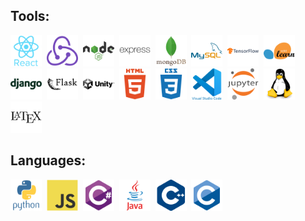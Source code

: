 ## Tools:
<div>
  <img title="" alt="" width="50" height="50" src="https://github.com/devicons/devicon/blob/master/icons/react/react-original-wordmark.svg" />&nbsp;
  <img title="" alt="" width="50" height="50" src="https://github.com/devicons/devicon/blob/master/icons/redux/redux-original.svg" />&nbsp;
  <img title="" alt="" width="50" height="50" src="https://github.com/devicons/devicon/blob/master/icons/nodejs/nodejs-original-wordmark.svg" />&nbsp;
  <img title="" alt="" width="50" height="50" src="https://github.com/devicons/devicon/blob/master/icons/express/express-original-wordmark.svg" />&nbsp;
  <img title="" alt="" width="50" height="50" src="https://github.com/devicons/devicon/blob/master/icons/mongodb/mongodb-original-wordmark.svg" />&nbsp;
  <img title="" alt="" width="50" height="50" src="https://github.com/devicons/devicon/blob/master/icons/mysql/mysql-original-wordmark.svg" />&nbsp;
  <img title="" alt="" width="50" height="50" src="https://github.com/devicons/devicon/blob/master/icons/tensorflow/tensorflow-original-wordmark.svg" />&nbsp;
  <img title="" alt="" width="50" height="50" src="https://github.com/devicons/devicon/blob/master/icons/scikitlearn/scikitlearn-original.svg" />&nbsp;
  <img title="" alt="" width="50" height="50" src="https://github.com/devicons/devicon/blob/master/icons/django/django-plain-wordmark.svg" />&nbsp;
  <img title="" alt="" width="50" height="50" src="https://github.com/devicons/devicon/blob/master/icons/flask/flask-original-wordmark.svg" />&nbsp;
  <img title="" alt="" width="50" height="50" src="https://github.com/devicons/devicon/blob/master/icons/unity/unity-original-wordmark.svg" />&nbsp;
  <img title="" alt="" width="50" height="50" src="https://github.com/devicons/devicon/blob/master/icons/html5/html5-plain-wordmark.svg" />&nbsp;
  <img title="" alt="" width="50" height="50" src="https://github.com/devicons/devicon/blob/master/icons/css3/css3-plain-wordmark.svg" />&nbsp;
  <img title="" alt="" width="50" height="50" src="https://github.com/devicons/devicon/blob/master/icons/vscode/vscode-original-wordmark.svg" />&nbsp;
  <img title="" alt="" width="50" height="50" src="https://github.com/devicons/devicon/blob/master/icons/jupyter/jupyter-original-wordmark.svg" />&nbsp;
  <img title="" alt="" width="50" height="50" src="https://github.com/devicons/devicon/blob/master/icons/linux/linux-original.svg" />&nbsp;
  <img title="" alt="" width="50" height="50" src="https://github.com/devicons/devicon/blob/master/icons/latex/latex-original.svg" />&nbsp;
</div>

## Languages:
<div>
  <img title="" alt="" width="50" height="50" src="https://github.com/devicons/devicon/blob/master/icons/python/python-original-wordmark.svg" />&nbsp;
  <img title="" alt="" width="50" height="50" src="https://github.com/devicons/devicon/blob/master/icons/javascript/javascript-original.svg" />&nbsp;
  <img title="" alt="" width="50" height="50" src="https://github.com/devicons/devicon/blob/master/icons/csharp/csharp-original.svg" />&nbsp;
  <img title="" alt="" width="50" height="50" src="https://github.com/devicons/devicon/blob/master/icons/java/java-original-wordmark.svg" />&nbsp;
  <img title="" alt="" width="50" height="50" src="https://github.com/devicons/devicon/blob/master/icons/cplusplus/cplusplus-plain.svg" />&nbsp;
  <img title="" alt="" width="50" height="50" src="https://github.com/devicons/devicon/blob/master/icons/c/c-original.svg" />&nbsp;
</div>
